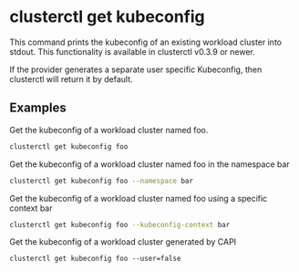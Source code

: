# clusterctl get kubeconfig

This command prints the kubeconfig of an existing workload cluster into stdout.
This functionality is available in clusterctl v0.3.9 or newer.

If the provider generates a separate user specific Kubeconfig, then clusterctl will return it by default.

## Examples

Get the kubeconfig of a workload cluster named foo.

```bash
clusterctl get kubeconfig foo
```

Get the kubeconfig of a workload cluster named foo in the namespace bar

```bash
clusterctl get kubeconfig foo --namespace bar
```

Get the kubeconfig of a workload cluster named foo using a specific context bar

```bash
clusterctl get kubeconfig foo --kubeconfig-context bar
```

Get the kubeconfig of a workload cluster generated by CAPI

```shell
clusterctl get kubeconfig foo --user=false
```
